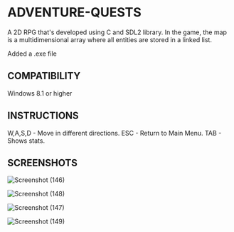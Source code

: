 # ADVENTURE-QUESTS

A 2D RPG that's developed using C and SDL2 library. In the game, the map is a multidimensional array where all entities are stored in a linked list.

Added a .exe file

## COMPATIBILITY

Windows 8.1 or higher

## INSTRUCTIONS

W,A,S,D - Move in different directions.
ESC - Return to Main Menu.
TAB - Shows stats.

## SCREENSHOTS

![Screenshot (146)](https://github.com/srmu2001/Sreerag-s-Portfolio/assets/158417071/51b43b98-1bcc-41d7-a6a3-1ed3b68fbd6a)

![Screenshot (148)](https://github.com/srmu2001/Sreerag-s-Portfolio/assets/158417071/7375b286-c098-4006-94fd-c91276513a98)

![Screenshot (147)](https://github.com/srmu2001/Sreerag-s-Portfolio/assets/158417071/dd14d198-61ad-4518-8254-0b53b0795041)

![Screenshot (149)](https://github.com/srmu2001/Sreerag-s-Portfolio/assets/158417071/0f740512-c3b7-4665-90f2-79020a8f2569)

